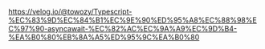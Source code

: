 https://velog.io/@towozy/Typescript-%EC%83%9D%EC%84%B1%EC%9E%90%ED%95%A8%EC%88%98%EC%97%90-asyncawait-%EC%82%AC%EC%9A%A9%EC%9D%B4-%EA%B0%80%EB%8A%A5%ED%95%9C%EA%B0%80